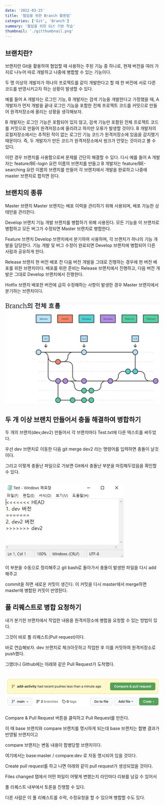 ```yaml
---
date: '2022-03-25'
title: '협업을 위한 Branch 활용법'
categories: ['Git', 'Branch']
summary: '협업을 위한 Git 기본 학습'
thumbnail: './gitthumbnail.png'
---
```


## 브랜치란?

브랜치란 Git을 활용하여 협업할 때 사용하는 주된 기능 중 하나로, 현재 버전을 여러 가지로 나누어 따로 개발하고 나중에 병합할 수 있는 기능이다.

두 명 이상의 개발자가 하나의 프로젝트를 같이 개발한다고 할 때 한 버전에 서로 다른 코드를 반영시키고자 하는 상황이 발생할 수 있다.

예를 들어 A 개발자는 로그인 기능, B 개발자는 검색 기능을 개발한다고 가정했을 때, A 개발자가 먼저 개발을 끝내 로그인 기능을 포함한 전체 프로젝트 코드를 커밋으로 만들어 원격저장소에 올리는 상황을 생각해보자.

B 개발자는 로그인 기능은 포함되어 있지 않고, 검색 기능만 포함된 전체 프로젝트 코드를 커밋으로 만들어 원격저장소에 올리려고 하지만 오류가 발생할 것이다. B 개발자의 로컬저장소에서는 추적된 적이 없는 로그인 기능 코드가 원격저장소에 있음을 감지했기 때문이다. 즉, 두 개발자가 만든 코드가 원격저장소에서 씽크가 안맞는 것이라고 볼 수 있다.

이런 경우 브랜치를 사용함으로써 문제를 간단히 해결할 수 있다. 다시 예를 들어 A 개발자는 feature/BE-login 요런 이름의 브랜치를 만들고 B 개발자는 feature/BE-searching 요런 이름의 브랜치를 만들어 각 브랜치에서 개발을 완료하고 나중에 master 브랜치로 합치면 된다.

## 브랜치의 종류

Master 브랜치
Master 브랜치는 배포 이력을 관리하기 위해 사용되며, 배포 가능한 상태만을 관리한다.

Develop 브랜치
기능 개발 브랜치를 병합하기 위해 사용된다.
모든 기능을 이 브랜치로 병합하고 모든 버그가 수정되면 Master 브랜치로 병합한다.

Feature 브랜치
Develop 브랜치에서 분기하여 사용하며, 각 브랜치가 하나의 기능 개발을 담당한다.
기능 개발 및 버그 수정이 완료되면 Develop 브랜치에 병합되어 다른 사람과 공유하게 한다.

Release 브랜치
현 버전 배포 전 다음 버전 개발을 그대로 진행하는 경우에 현 버전 배포를 위한 브랜치이다. 배포를 위한 준비는 Release 브랜치에서 진행하고, 다음 버전 개발은 그대로 Develop 브랜치에서 진행한다.

Hotfix 브랜치
배포한 버전에 급히 수정해하는 사항이 발생한 경우 Master 브랜치에서 분기하는 브랜치이다.

## ![file:///C:/Reactblog/LEEBLOG/static/gitCooperation/branch.png](../static/gitCooperation/branch.png)

## 두 개 이상 브랜치 만들어서 충돌 해결하여 병합하기

두 개의 브랜치(dev,dev2) 만들어서 각 브랜치마다 Test.txt에 다른 텍스트를 써두었다.

우선 dev 브랜치로 이동한 다음 git merge dev2 라는 명령어를 입력하면 충돌이 날것이다.

그리고 이렇게 충돌난 파일으로 가보면 Git에서 충돌난 부분을 마킹해두었음을 확인할 수 있다.

## ![file:///C:/Reactblog/LEEBLOG/static/gitCooperation/crash.png](../static/gitCooperation/crash.png)

이 부분을 수동으로 정리해주고 git bash로 돌아가서 충돌이 발생한 파일을 다시 add 해주고

commit을 하면 새로운 커밋이 생긴다. 이 커밋을 다시 master에서 merge하면 master에 병합된 커밋이 반영된다.

## 풀 리퀘스트로 병합 요청하기

내가 분기한 브랜치에서 작업한 내용을 원격저장소에 병합을 요청할 수 있는 방법이 있다.

그것이 바로 풀 리퀘스트(Pull request)이다.

바로 연습해보자. dev 브랜치로 체크아웃하고 작업한 후 이를 커밋하여 원격저장소로 push했다.

그랬더니 Github에는 아래와 같은 Pull Request가 도착했다.

## ![file:///C:/Reactblog/LEEBLOG/static/gitCooperation/pull_request.png](../static/gitCooperation/pull_request.png)

Compare & Pull Request 버튼을 클릭하고 Pull Request를 만든다.

이 때 base 브랜치와 compare 브랜치를 명시하게 되는데 base 브랜치는 합병 결과가 반영될 브랜치이고

compare 브랜치는 변동 내용이 합병당할 브랜치이다.

여기에서는 base:master / compare:dev 로 자동 명시되어 있을 것이다.

Create pull request를 하고 나면 아래와 같이 pull request가 생성되었을 것이다.

Files changed 탭에서 어떤 파일이 어떻게 변했는지 라인마다 리뷰를 남길 수 있어서

풀 리퀘스트 내부에서 토론을 진행할 수 있다.

다른 사람은 이 풀 리퀘스트를 수락, 수정요청을 할 수 있으며 병합할 수도 있다.

